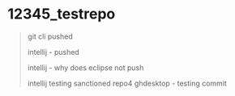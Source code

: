 # 12345_testrepo

> git cli pushed
> 
> intellij - pushed
> 
> intellij - why does eclipse not push
> 
> intellij testing sanctioned repo4
> ghdesktop - testing commit
